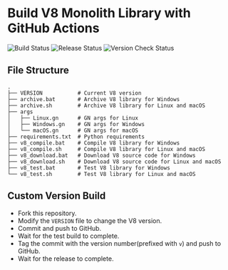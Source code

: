 # Build V8 Monolith Library with GitHub Actions

![Build Status](https://github.com/kuoruan/libv8/actions/workflows/v8-build-test.yml/badge.svg)
![Release Status](https://github.com/kuoruan/libv8/actions/workflows/v8-release.yml/badge.svg)
![Version Check Status](https://github.com/kuoruan/libv8/actions/workflows/v8-version-check.yml/badge.svg)


## File Structure

```
.
├── VERSION           # Current V8 version
├── archive.bat       # Archive V8 library for Windows
├── archive.sh        # Archive V8 library for Linux and macOS
├── args
│   ├── Linux.gn      # GN args for Linux
│   ├── Windows.gn    # GN args for Windows
│   └── macOS.gn      # GN args for macOS
├── requirements.txt  # Python requirements
├── v8_compile.bat    # Compile V8 library for Windows
├── v8_compile.sh     # Compile V8 library for Linux and macOS
├── v8_download.bat   # Download V8 source code for Windows
├── v8_download.sh    # Download V8 source code for Linux and macOS
├── v8_test.bat       # Test V8 library for Windows
└── v8_test.sh        # Test V8 library for Linux and macOS
```

## Custom Version Build

- Fork this repository.
- Modify the `VERSION` file to change the V8 version.
- Commit and push to GitHub.
- Wait for the test build to complete.
- Tag the commit with the version number(prefixed with `v`) and push to GitHub.
- Wait for the release to complete.
